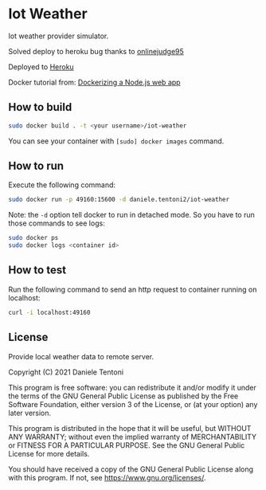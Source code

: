 # Iot Weather

Iot weather provider simulator.

Solved deploy to heroku bug thanks to [onlinejudge95](https://github.com/AkhileshNS/heroku-deploy/issues/92#issuecomment-841797339)

Deployed to [Heroku](https://iot-weather-simulator.herokuapp.com/)

Docker tutorial from: [Dockerizing a Node.js web app](https://nodejs.org/en/docs/guides/nodejs-docker-webapp/)

## How to build

```sh
sudo docker build . -t <your username>/iot-weather
```

You can see your container with `[sudo] docker images` command.

## How to run

Execute the following command:

```sh
sudo docker run -p 49160:15600 -d daniele.tentoni2/iot-weather
```

Note: the `-d` option tell docker to run in detached mode. So you have to run those commands to see logs:

```sh
sudo docker ps
sudo docker logs <container id>
```

## How to test

Run the following command to send an http request to container running on localhost:

```sh
curl -i localhost:49160
```

## License

Provide local weather data to remote server.

Copyright (C) 2021 Daniele Tentoni

This program is free software: you can redistribute it and/or modify
it under the terms of the GNU General Public License as published by
the Free Software Foundation, either version 3 of the License, or
(at your option) any later version.

This program is distributed in the hope that it will be useful,
but WITHOUT ANY WARRANTY; without even the implied warranty of
MERCHANTABILITY or FITNESS FOR A PARTICULAR PURPOSE. See the
GNU General Public License for more details.

You should have received a copy of the GNU General Public License
along with this program. If not, see <https://www.gnu.org/licenses/>.
